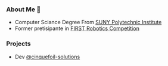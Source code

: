 ### About Me 👋
- Computer Sciance Degree From [SUNY Polytechnic Institute](https://sunypoly.edu/)
- Former pretisipante in [FIRST Robotics Competition](https://www.firstinspires.org/robotics/frc)

### Projects
- Dev [@cinquefoil-solutions](https://github.com/cinquefoil-solutions)
